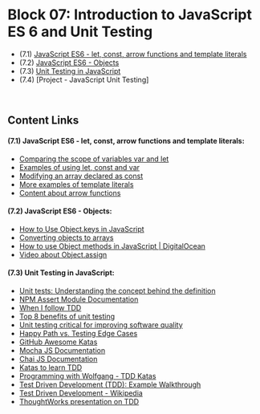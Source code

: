 # Block 07: Introduction to JavaScript ES 6 and Unit Testing
 - (7.1) [JavaScript ES6 - let, const, arrow functions and template literals](https://github.com/LeonarDev/Trybe/tree/main/Exercises/fundamentals/block_07/7.1)
 - (7.2) [JavaScript ES6 - Objects](https://github.com/LeonarDev/Trybe/tree/main/Exercises/fundamentals/block_07/7.2)
 - (7.3) [Unit Testing in JavaScript](https://github.com/LeonarDev/Trybe/tree/main/Exercises/fundamentals/block_07/7.3)
 - (7.4) [Project - JavaScript Unit Testing]

<br>

## Content Links
#### (7.1) JavaScript ES6 - let, const, arrow functions and template literals:
- [Comparing the scope of variables var and let](https://www.freecodecamp.org/learn/javascript-algorithms-and-data-structures/es6/compare-scopes-of-the-var-and-let-keywords)
- [Examples of using let, const and var](https://love2dev.com/blog/javaScript-var-let-const/)
- [Modifying an array declared as const](https://www.freecodecamp.org/learn/javascript-algorithms-and-data-structures/es6/mutate-an-array-declared-with-const)
- [More examples of template literals](https://css-tricks.com/template-literals/)
- [Content about arrow functions](https://developer.mozilla.org/pt-BR/docs/Web/JavaScript/Reference/Functions/Arrow_functions)

#### (7.2) JavaScript ES6 - Objects:
- [How to Use Object.keys in JavaScript](https://levelup.gitconnected.com/learn-about-object-keys-in-javascript-cf2967ba6401)
- [Converting objects to arrays](https://www.samanthaming.com/tidbits/76-converting-object-to-array/)
- [How to use Object methods in JavaScript | DigitalOcean](https://www.digitalocean.com/community/tutorials/how-to-use-object-methods-in-javascript-pt)
- [Video about Object.assign](https://www.youtube.com/watch?v=JmGJUzNsGFs)

#### (7.3) Unit Testing in JavaScript:
- [Unit tests: Understanding the concept behind the definition](https://blog.paulagrangeiro.com.br/1-testes-unit%C3%A1rios-entendendo-o-conceito-por-tr%C3%A1s-da-defini%C3%A7%C3%A3o-f3a4bace71c9?gi=b17fa14d6e5)
- [NPM Assert Module Documentation](https://nodejs.org/api/assert.html)
- [When I follow TDD](https://kentcdodds.com/blog/when-i-follow-tdd)
- [Top 8 benefits of unit testing](https://dzone.com/articles/top-8-benefits-of-unit-testing)
- [Unit testing critical for improving software quality](https://searchsoftwarequality.techtarget.com/news/1265369/Unit-testing-critical-for-improving-software-quality)
- [Happy Path vs. Testing Edge Cases](https://teamtreehouse.com/library/happy-path-vs-testing-edge-cases)
- [GitHub Awesome Katas](https://github.com/gamontal/awesome-katas)
- [Mocha JS Documentation](https://mochajs.org/#installation)
- [Chai JS Documentation](https://www.chaijs.com/guide/)
- [Katas to learn TDD](https://kata-log.rocks/tdd)
- [Programming with Wolfgang - TDD Katas](https://www.programmingwithwolfgang.com/tdd-kata/)
- [Test Driven Development (TDD): Example Walkthrough](https://technologyconversations.com/2013/12/20/test-driven-development-tdd-example-walkthrough/)
- [Test Driven Development - Wikipedia](https://en.wikipedia.org/wiki/Test-driven_development)
- [ThoughtWorks presentation on TDD](https://agileindia.org/uploads/downloads/TDD.pdf)
